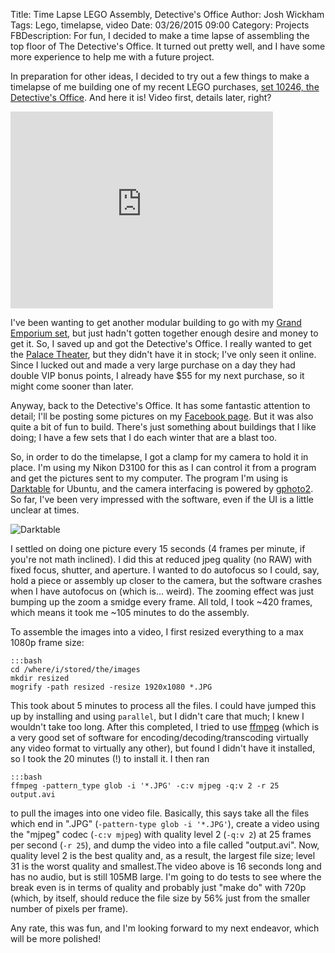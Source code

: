 Title: Time Lapse LEGO Assembly, Detective's Office
Author: Josh Wickham
Tags: Lego, timelapse, video
Date: 03/26/2015 09:00
Category: Projects
FBDescription: For fun, I decided to make a time lapse of assembling the top floor of The Detective's Office. It turned
               out pretty well, and I have some more experience to help me with a future project.

In preparation for other ideas, I decided to try out a few things to make a timelapse of me building one of my recent
LEGO purchases, [set 10246, the Detective's Office][detectives_office]. And here it is! Video first, details later, right?

<iframe width="420" height="315" src="https://www.youtube.com/embed/qwgM54sMxM0" frameborder="0" allowfullscreen></iframe>

I've been wanting to get another modular building to go with my [Grand Emporium set][grand_emporium], but just hadn't
gotten together enough desire and money to get it. So, I saved up and got the Detective's Office. I really wanted to get
the [Palace Theater][theater], but they didn't have it in stock; I've only seen it online. Since I lucked out and made
a very large purchase on a day they had double VIP bonus points, I already have $55 for my next purchase, so it might
come sooner than later.

Anyway, back to the Detective's Office. It has some fantastic attention to detail; I'll be posting some pictures on my
[Facebook page][facebook]. But it was also quite a bit of fun to build. There's just something about buildings that I
like doing; I have a few sets that I do each winter that are a blast too.

So, in order to do the timelapse, I got a clamp for my camera to hold it in place. I'm using my Nikon D3100 for this as
I can control it from a program and get the pictures sent to my computer. The program I'm using is [Darktable][darktable]
for Ubuntu, and the camera interfacing is powered by [gphoto2][gphoto2]. So far, I've been very impressed with the 
software, even if the UI is a little unclear at times.

![Darktable][darktable_img]

I settled on doing one picture every 15 seconds (4 frames per minute, if you're not math inclined). I did this at reduced
jpeg quality (no RAW) with fixed focus, shutter, and aperture. I wanted to do autofocus so I could, say, hold a piece or
assembly up closer to the camera, but the software crashes when I have autofocus on (which is... weird). The zooming
effect was just bumping up the zoom a smidge every frame. All told, I took ~420 frames, which means it took me ~105
minutes to do the assembly.

To assemble the images into a video, I first resized everything to a max 1080p frame size:

    :::bash
    cd /where/i/stored/the/images
    mkdir resized
    mogrify -path resized -resize 1920x1080 *.JPG

This took about 5 minutes to process all the files. I could have jumped this up by installing and using ```parallel```,
but I didn't care that much; I knew I wouldn't take too long. After this completed, I tried to use [ffmpeg][ffmpeg] (which is a
very good set of software for encoding/decoding/transcoding virtually any video format to virtually any other), but found
I didn't have it installed, so I took the 20 minutes (!) to install it. I then ran

    :::bash
    ffmpeg -pattern_type glob -i '*.JPG' -c:v mjpeg -q:v 2 -r 25 output.avi

to pull the images into one video file. Basically, this says take all the files which end in ".JPG" (```-pattern-type glob
-i '*.JPG'```), create a video using the "mjpeg" codec (```-c:v mjpeg```) with quality level 2 (```-q:v 2```) at 25
frames per second (```-r 25```), and dump the video into a file called "output.avi". Now, quality level 2 is the best
quality and, as a result, the largest file size; level 31 is the worst quality and smallest.The video above is 16 seconds
long and has no audio, but is still 105MB large. I'm going to do tests to see where the break even is in terms of quality
and probably just "make do" with 720p (which, by itself, should reduce the file size by 56% just from the smaller number
of pixels per frame).

Any rate, this was fun, and I'm looking forward to my next endeavor, which will be more polished!

[detectives_office]: http://shop.lego.com/en-US/Detective-s-Office-10246
[grand_emporium]: http://shop.lego.com/en-US/Grand-Emporium-10211
[theater]: http://shop.lego.com/en-US/Palace-Cinema-10232
[facebook]: https://www.facebook.com/josh.wickham
[darktable]: http://www.darktable.org/
[gphoto2]: http://gphoto.sourceforge.net/
[darktable_img]: {filename}/images/darktable_screenshot.jpg
[ffmpeg]: https://www.ffmpeg.org/
